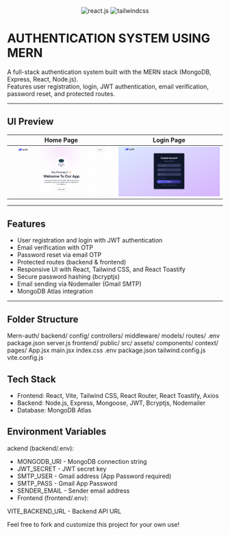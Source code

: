   <div align="center">
    <img src="https://img.shields.io/badge/-React_JS-black?style=for-the-badge&logoColor=white&logo=react&color=61DAFB" alt="react.js" />
    <img src="https://img.shields.io/badge/-Tailwind_CSS-black?style=for-the-badge&logoColor=white&logo=tailwindcss&color=06B6D4" alt="tailwindcss" />
  </div>

# AUTHENTICATION SYSTEM USING MERN

A full-stack authentication system built with the MERN stack (MongoDB, Express, React, Node.js).  
Features user registration, login, JWT authentication, email verification, password reset, and protected routes.

---

## UI Preview

| Home Page                              | Login Page                              |
|---------------------------------------- |-----------------------------------------|
| ![Home](./frontend/src/assets/Home.png) | ![Login](./frontend/src/assets/Loginn.png) |


---

## Features

- User registration and login with JWT authentication
- Email verification with OTP
- Password reset via email OTP
- Protected routes (backend & frontend)
- Responsive UI with React, Tailwind CSS, and React Toastify
- Secure password hashing (bcryptjs)
- Email sending via Nodemailer (Gmail SMTP)
- MongoDB Atlas integration

---

## Folder Structure
Mern-auth/
  backend/
    config/
    controllers/
    middleware/
    models/
    routes/
    .env
    package.json
    server.js
  frontend/
    public/
    src/
      assets/
      components/
      context/
      pages/
      App.jsx
      main.jsx
      index.css
    .env
    package.json
    tailwind.config.js
    vite.config.js

## Tech Stack
- Frontend: React, Vite, Tailwind CSS, React Router, React Toastify, Axios
- Backend: Node.js, Express, Mongoose, JWT, Bcryptjs, Nodemailer
- Database: MongoDB Atlas

## Environment Variables
 ackend (backend/.env):
- MONGODB_URI - MongoDB connection string
- JWT_SECRET - JWT secret key
- SMTP_USER - Gmail address (App Password required)
- SMTP_PASS - Gmail App Password
- SENDER_EMAIL - Sender email address
- Frontend (frontend/.env):

VITE_BACKEND_URL - Backend API URL

Feel free to fork and customize this project for your own use!
